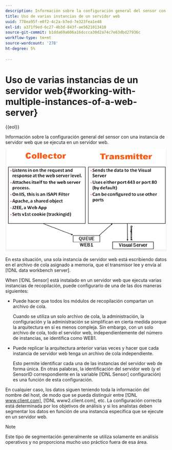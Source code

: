 ```yaml
---
description: Información sobre la configuración general del sensor con una instancia de servidor web que se ejecuta en un servidor web.
title: Uso de varias instancias de un servidor web
uuid: 778ea95f-e0f2-4c2a-b7ed-7e323fea1e48
exl-id: a371f9ed-6c27-4b3d-843f-ae5621013410
source-git-commit: b1dda69a606a16dccca30d2a74c7e63dbd27936c
workflow-type: tm+mt
source-wordcount: '278'
ht-degree: 5%

---
```


# Uso de varias instancias de un servidor web{#working-with-multiple-instances-of-a-web-server}

{{eol}}

Información sobre la configuración general del sensor con una instancia de servidor web que se ejecuta en un servidor web.

![](assets/web_inst.png)

En esta situación, una sola instancia de servidor web está escribiendo datos en el archivo de cola asignado a memoria, que el transmisor lee y envía al [!DNL data workbench server].

When [!DNL Sensor] está instalado en un servidor web que ejecuta varias instancias de recopilación, puede configurarlo de una de las dos maneras siguientes:

* Puede hacer que todos los módulos de recopilación compartan un archivo de cola.

   Cuando se utiliza un solo archivo de cola, la administración, la configuración y la administración se simplifican en cierta medida porque la arquitectura en sí es menos compleja. Sin embargo, con un solo archivo de cola, todo el servidor web, independientemente del número de instancias, se identifica como WEB1.

* Puede replicar la arquitectura anterior varias veces y hacer que cada instancia de servidor web tenga un archivo de cola independiente.

   Esto permite identificar cada una de las instancias del servidor web de forma única. En otras palabras, la identificación del servidor web (y el SensorID correspondiente en la variable [!DNL Sensor] configuración) es una función de esta configuración.

En cualquier caso, los datos siguen teniendo toda la información del nombre del host, de modo que se pueda distinguir entre [!DNL www.client.com], [!DNL www2.client.com], etc. La configuración correcta está determinada por los objetivos de análisis y si los analistas deben segmentar los datos en función de una instancia específica que se ejecute en un servidor web.

>[!NOTE]
>
>Este tipo de segmentación generalmente se utiliza solamente en análisis operativos y no proporciona mucho uso práctico fuera de esa área.
